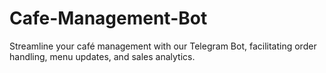 # Cafe-Management-Bot
Streamline your café management with our Telegram Bot, facilitating order handling, menu updates, and sales analytics.
